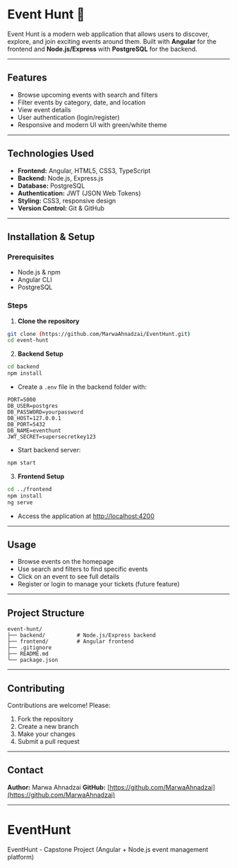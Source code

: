 # Event Hunt 🌿

Event Hunt is a modern web application that allows users to discover, explore, and join exciting events around them. Built with **Angular** for the frontend and **Node.js/Express** with **PostgreSQL** for the backend.

---

## Features

- Browse upcoming events with search and filters
- Filter events by category, date, and location
- View event details
- User authentication (login/register)
- Responsive and modern UI with green/white theme

---

## Technologies Used

- **Frontend:** Angular, HTML5, CSS3, TypeScript
- **Backend:** Node.js, Express.js
- **Database:** PostgreSQL
- **Authentication:** JWT (JSON Web Tokens)
- **Styling:** CSS3, responsive design
- **Version Control:** Git & GitHub

---

## Installation & Setup

### Prerequisites

- Node.js & npm
- Angular CLI
- PostgreSQL

### Steps

1. **Clone the repository**

```bash
git clone (https://github.com/MarwaAhnadzai/EventHunt.git)
cd event-hunt
````

2. **Backend Setup**

```bash
cd backend
npm install
```

* Create a `.env` file in the backend folder with:

```
PORT=5000
DB_USER=postgres
DB_PASSWORD=yourpassword
DB_HOST=127.0.0.1
DB_PORT=5432
DB_NAME=eventhunt
JWT_SECRET=supersecretkey123
```

* Start backend server:

```bash
npm start
```

3. **Frontend Setup**

```bash
cd ../frontend
npm install
ng serve
```

* Access the application at [http://localhost:4200](http://localhost:4200)

---

## Usage

* Browse events on the homepage
* Use search and filters to find specific events
* Click on an event to see full details
* Register or login to manage your tickets (future feature)

---

## Project Structure

```
event-hunt/
├── backend/          # Node.js/Express backend
├── frontend/         # Angular frontend
├── .gitignore
├── README.md
└── package.json
```

---

## Contributing

Contributions are welcome! Please:

1. Fork the repository
2. Create a new branch
3. Make your changes
4. Submit a pull request

---


## Contact

**Author:** Marwa Ahnadzai
**GitHub:** [https://github.com/MarwaAhnadzai](https://github.com/MarwaAhnadzai)

---

# EventHunt
EventHunt - Capstone Project (Angular + Node.js event management platform)
